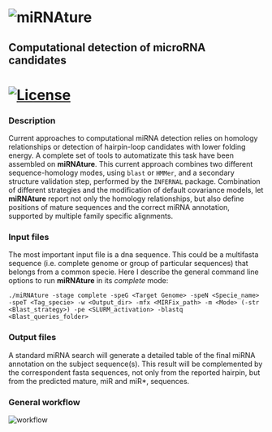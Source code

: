 ![miRNAture](https://github.com/cavelandiah/miRNAture_v1/blob/main/mirnature_logo.png "miRNAture") 
=========
## Computational detection of microRNA candidates
[![License](https://img.shields.io/github/license/cavelandiah/Mirsanmir)](https://github.com/cavelandiah/Mirsanmir) 
=========

### Description
Current approaches to computational miRNA detection relies on homology
relationships or detection of hairpin-loop candidates with lower folding energy.
A complete set of tools to automatizate this task have been assembled on
**miRNAture**. This current approach combines two different sequence-homology
modes, using `blast` or `HMMer`, and a secondary structure validation step,
performed by the `INFERNAL` package.  Combination of different
strategies and the modification of default covariance models, let **miRNAture**
report not only the homology relationships, but also define positions of mature
sequences and the correct miRNA annotation, supported by multiple family
specific alignments.

### Input files
The most important input file is a dna sequence. This could be a multifasta
sequence (i.e. complete genome or group of particular sequences) that belongs
from a common specie. Here I describe the general command line options to run
**miRNAture** in its _complete_ mode:

`./miRNAture -stage complete -speG <Target Genome> -speN <Specie_name> -speT <Tag_specie> -w <Output_dir> -mfx <MIRFix_path> -m <Mode> (-str <Blast_strategy>) -pe <SLURM_activation> -blastq <Blast_queries_folder>`

### Output files
A standard miRNA search will generate a detailed table of the final miRNA
annotation on the subject sequence(s). This result will be complemented by the
correspondent fasta sequences, not only from the reported hairpin, but from the
predicted mature, miR and miR\*, sequences. 


### General workflow
![workflow](https://github.com/cavelandiah/miRNAture_v1/blob/main/miRNAture2.png "miRNAture") 

